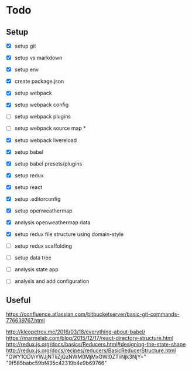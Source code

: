 ﻿# Todo

## Setup 
- [X] setup git
- [X] setup vs markdown
- [X] setup env
- [X] create package.json
- [X] setup webpack
- [X] setup webpack config
- [ ] setup webpack plugins
- [ ] setup webpack source map *
- [X] setup webpack livereload
- [X] setup babel
- [X] setup babel presets/plugins
- [X] setup redux
- [X] setup react
- [X] setup .editorconfig
- [X] setup openweathermap

- [X] analysis openweathermap data
- [X] setup redux file structure using domain-style
- [ ] setup redux scaffolding
- [ ] setup data tree

- [ ] analysis state app
- [ ] analysis and add configuration

## Useful

https://confluence.atlassian.com/bitbucketserver/basic-git-commands-776639767.html

http://kleopetrov.me/2016/03/18/everything-about-babel/
https://marmelab.com/blog/2015/12/17/react-directory-structure.html
http://redux.js.org/docs/basics/Reducers.html#designing-the-state-shape
http://redux.js.org/docs/recipes/reducers/BasicReducerStructure.html
"OWY1ODViYWJjNTliZjQzNWM0MjMxOWI0ZTliNjk3NjY="
"9f585babc59bf435c42319b4e9b69766"

